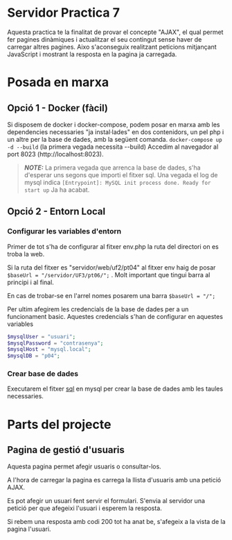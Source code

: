 # Servidor Practica 7

Aquesta practica te la finalitat de provar el concepte "AJAX", el qual permet fer pagines dinàmiques i actualitzar el seu contingut sense haver de carregar altres pagines. Aixo s'aconseguix realitzant peticions mitjançant JavaScript i mostrant la resposta en la pagina ja carregada.

# Posada en marxa
## Opció 1 - Docker (fàcil)
Si disposem de docker i docker-compose, podem posar en marxa amb les dependencies necessaries "ja instal·lades" en dos contenidors, un pel php i un altre per la base de dades, amb la següent comanda.
```docker-compose up -d --build``` (la primera vegada necessita --build)
Accedim al navegador al port 8023 (http://localhost:8023).

> **_NOTE:_**  La primera vegada que arrenca la base de dades, s'ha d'esperar uns segons que importi el fitxer sql. Una vegada el log de mysql indica ```[Entrypoint]: MySQL init process done. Ready for start up``` Ja ha acabat.
## Opció 2 - Entorn Local
### Configurar les variables d'entorn
Primer de tot s'ha de configurar al fitxer env.php la ruta del directori on es troba la web.

Si la ruta del fitxer es "servidor/web/uf2/pt04" al fitxer env haig de posar 
```$baseUrl = "/servidor/UF3/pt06/";``` . Molt important que tingui barra al principi i al final.

En cas de trobar-se en l'arrel nomes posarem una barra ```$baseUrl = "/";```

Per ultim afegirem les credencials de la base de dades per a un funcionament basic.
Aquestes credencials s'han de configurar en aquestes variables

```php
$mysqlUser = "usuari";
$mysqlPassword = "contrasenya";
$mysqlHost = "mysql.local";
$mysqlDB = "p04";
```

### Crear base de dades
Executarem el fitxer [sql](db/pt06_marc_peral.sql) en mysql per crear la base de dades amb les taules necessaries.

# Parts del projecte
## Pagina de gestió d'usuaris
Aquesta pagina permet afegir usuaris o consultar-los.

A l'hora de carregar la pagina es carrega la llista d'usuaris amb una petició AJAX.

Es pot afegir un usuari fent servir el formulari. S'envia al servidor una petició per que afegeixi l'usuari i esperem la resposta.

Si rebem una resposta amb codi 200 tot ha anat be, s'afegeix a la vista de la pagina l'usuari.
